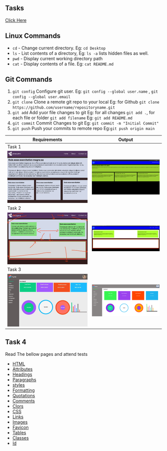 

## Tasks




[Click Here](https://abdulhakeemkzm.github.io/learning/)

## Linux Commands

 
- `cd` - Change current directory. Eg: `cd Desktop`
- `ls` - List contents of a directory, Eg: `ls -a` lists hidden files as well.
- `pwd` - Display current working directory path
- `cat` - Display contents of a file. Eg: `cat README.md`

## Git Commands

1. `git config`  Configure git user. Eg: `git config --global user.name` ,
   `git config --global user.email`
2. `git clone`  Clone a remote git repo to your local Eg: for Github `git clone https://github.com/username/repositoryname.git`
3. `git add`  Add yuor file changes to git  Eg: for all changes `git add .`, for each file or folder `git add filename` Eg: `git add README.md`
4. `git commit`  Commit Changes to git Eg: `git commit -m "Initial Commit"`
5. `git push`  Push your commits to remote repo Eg:`git push origin main`






| Requirements                       |  Output                              |
| -----------------------------------| -------------------------------------|
| Task 1                                                                    |
| ![Task 1](task1/images/task1.jpeg) | ![Task 1](task1/images/task1out.png) |
| Task 2                                                                    |
| ![Task 2](task2/images/task2.jpeg) | ![Task 2](task2/images/task2out.jpeg)|
| Task 3                                                                    |
| ![TAsk 3](task3/images/task3.jpeg) | ![TAsk 3](task3/images/task3out.png) |

## Task 4

Read The bellow pages and attend tests
 
- [HTML](https://www.w3schools.com/html/default.asp) 
- [Attributes](https://www.w3schools.com/html/html_attributes.asp)
- [Headings](https://www.w3schools.com/html/html_headings.asp)
- [Paragraphs](https://www.w3schools.com/html/html_paragraphs.asp)
- [styles](https://www.w3schools.com/html/html_styles.asp)
- [Formatting](https://www.w3schools.com/html/html_formatting.asp)
- [Quotations](https://www.w3schools.com/html/html_quotation_elements.asp)
- [Comments](https://www.w3schools.com/html/html_comments.asp)
- [Clors](https://www.w3schools.com/html/html_comments.asp)
- [CSS](https://www.w3schools.com/html/html_css.asp)
- [Links](https://www.w3schools.com/html/html_links.asp)
- [Images](https://www.w3schools.com/html/html_images.asp)
- [Favicon](https://www.w3schools.com/html/html_favicon.asp)
- [Tables](https://www.w3schools.com/html/html_tables.asp)
- [Classes](https://www.w3schools.com/html/html_classes.asp)
- [Id](https://www.w3schools.com/html/html_id.asp)
